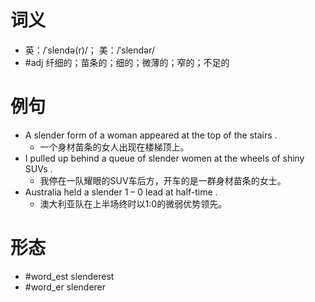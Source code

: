 # 词义
- 英：/ˈslendə(r)/； 美：/ˈslendər/
- #adj 纤细的；苗条的；细的；微薄的；窄的；不足的
# 例句
- A slender form of a woman appeared at the top of the stairs .
	- 一个身材苗条的女人出现在楼梯顶上。
- I pulled up behind a queue of slender women at the wheels of shiny SUVs .
	- 我停在一队耀眼的SUV车后方，开车的是一群身材苗条的女士。
- Australia held a slender 1 – 0 lead at half-time .
	- 澳大利亚队在上半场终时以1:0的微弱优势领先。
# 形态
- #word_est slenderest
- #word_er slenderer
